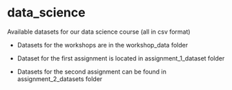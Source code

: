 # data_science
Available datasets for our data science course (all in csv format)

- Datasets for the workshops are in the workshop_data folder

- Dataset for the first assignment is located in assignment_1_dataset folder

- Datasets for the second assignment can be found in assignment_2_datasets folder

